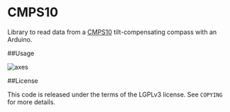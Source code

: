 CMPS10
======

Library to read data from a
[CMPS10](http://www.robot-electronics.co.uk/htm/cmps10doc.htm)
tilt-compensating compass with an Arduino.

##Usage

![axes](https://raw.github.com/kragniz/CMPS10/master/examples/axes.png)


##License

This code is released under the terms of the LGPLv3 license. See `COPYING` for
more details.
